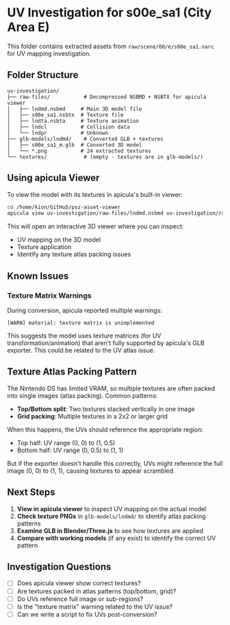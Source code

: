 # UV Investigation for s00e_sa1 (City Area E)

This folder contains extracted assets from `raw/scene/00/e/s00e_sa1.narc` for UV mapping investigation.

## Folder Structure

```
uv-investigation/
├── raw-files/           # Decompressed NSBMD + NSBTX for apicula viewer
│   ├── lndmd.nsbmd     # Main 3D model file
│   ├── s00e_sa1.nsbtx  # Texture file
│   ├── lndta.nsbta     # Texture animation
│   ├── lndcl           # Collision data
│   └── lndpr           # Unknown
├── glb-models/lndmd/    # Converted GLB + textures
│   ├── s00e_sa1_m.glb  # Converted 3D model
│   └── *.png           # 24 extracted textures
└── textures/            # (empty - textures are in glb-models/)
```

## Using apicula Viewer

To view the model with its textures in apicula's built-in viewer:

```bash
cd /home/kion/GitHub/psz-asset-viewer
apicula view uv-investigation/raw-files/lndmd.nsbmd uv-investigation/raw-files/s00e_sa1.nsbtx
```

This will open an interactive 3D viewer where you can inspect:
- UV mapping on the 3D model
- Texture application
- Identify any texture atlas packing issues

## Known Issues

### Texture Matrix Warnings
During conversion, apicula reported multiple warnings:
```
[WARN] material: texture matrix is unimplemented
```

This suggests the model uses texture matrices (for UV transformation/animation) that aren't fully supported by apicula's GLB exporter. This could be related to the UV atlas issue.

## Texture Atlas Packing Pattern

The Nintendo DS has limited VRAM, so multiple textures are often packed into single images (atlas packing). Common patterns:
- **Top/Bottom split**: Two textures stacked vertically in one image
- **Grid packing**: Multiple textures in a 2x2 or larger grid

When this happens, the UVs should reference the appropriate region:
- Top half: UV range (0, 0) to (1, 0.5)
- Bottom half: UV range (0, 0.5) to (1, 1)

But if the exporter doesn't handle this correctly, UVs might reference the full image (0, 0) to (1, 1), causing textures to appear scrambled.

## Next Steps

1. **View in apicula viewer** to inspect UV mapping on the actual model
2. **Check texture PNGs** in `glb-models/lndmd/` to identify atlas packing patterns
3. **Examine GLB in Blender/Three.js** to see how textures are applied
4. **Compare with working models** (if any exist) to identify the correct UV pattern

## Investigation Questions

- [ ] Does apicula viewer show correct textures?
- [ ] Are textures packed in atlas patterns (top/bottom, grid)?
- [ ] Do UVs reference full image or sub-regions?
- [ ] Is the "texture matrix" warning related to the UV issue?
- [ ] Can we write a script to fix UVs post-conversion?
